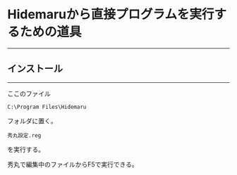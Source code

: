 # Hidemaruから直接プログラムを実行するための道具
---
## インストール
---
ここのファイル
```
C:\Program Files\Hidemaru
```
フォルダに置く。
```
秀丸設定.reg
```
を実行する。

秀丸で編集中のファイルからF5で実行できる。
